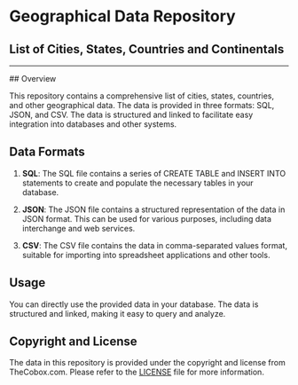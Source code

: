 # Geographical Data Repository   
## List of Cities, States, Countries and Continentals 
<hr> 
## Overview
 
This repository contains a comprehensive list of cities, states, countries, and other geographical data. The data is provided in three formats: SQL, JSON, and CSV. The data is structured and linked to facilitate easy integration into databases and other systems.

## Data Formats

1. **SQL**: The SQL file contains a series of CREATE TABLE and INSERT INTO statements to create and populate the necessary tables in your database.

2. **JSON**: The JSON file contains a structured representation of the data in JSON format. This can be used for various purposes, including data interchange and web services.

3. **CSV**: The CSV file contains the data in comma-separated values format, suitable for importing into spreadsheet applications and other tools.

## Usage

You can directly use the provided data in your database. The data is structured and linked, making it easy to query and analyze.

## Copyright and License

The data in this repository is provided under the copyright and license from TheCobox.com. Please refer to the [LICENSE](LICENSE) file for more information.
